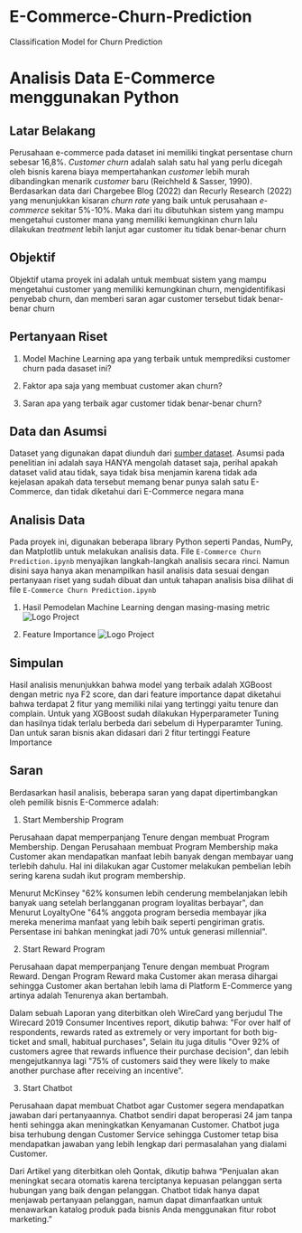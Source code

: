 # E-Commerce-Churn-Prediction
Classification Model for Churn Prediction

# Analisis Data E-Commerce menggunakan Python

## Latar Belakang

Perusahaan e-commerce pada dataset ini memiliki tingkat persentase churn sebesar 16,8%. _Customer churn_ adalah salah satu hal yang perlu dicegah oleh bisnis karena biaya mempertahankan _customer_ lebih murah dibandingkan menarik _customer_ baru (Reichheld & Sasser, 1990). Berdasarkan data dari Chargebee Blog (2022) dan Recurly Research (2022) yang menunjukkan kisaran _churn rate_ yang baik untuk perusahaan _e-commerce_ sekitar 5%-10%. Maka dari itu dibutuhkan sistem yang mampu mengetahui customer mana yang memiliki kemungkinan churn lalu dilakukan _treatment_ lebih lanjut agar customer itu tidak benar-benar churn

## Objektif

Objektif utama proyek ini adalah untuk membuat sistem yang mampu mengetahui customer yang memiliki kemungkinan churn, mengidentifikasi penyebab churn, dan memberi saran agar customer tersebut tidak benar-benar churn

## Pertanyaan Riset

1. Model Machine Learning apa yang terbaik untuk memprediksi customer churn pada dasaset ini?

2. Faktor apa saja yang membuat customer akan churn?

3. Saran apa yang terbaik agar customer tidak benar-benar churn?

## Data dan Asumsi

Dataset yang digunakan dapat diunduh dari [sumber dataset](https://www.kaggle.com/datasets/ankitverma2010/ecommerce-customer-churn-analysis-and-prediction). Asumsi pada penelitian ini adalah saya HANYA mengolah dataset saja, perihal apakah dataset valid atau tidak, saya tidak bisa menjamin karena tidak ada kejelasan apakah data tersebut memang benar punya salah satu E-Commerce, dan tidak diketahui dari E-Commerce negara mana

## Analisis Data

Pada proyek ini, digunakan beberapa library Python seperti Pandas, NumPy, dan Matplotlib untuk melakukan analisis data. File `E-Commerce Churn Prediction.ipynb` menyajikan langkah-langkah analisis secara rinci. Namun disini saya hanya akan menampilkan hasil analisis data sesuai dengan pertanyaan riset yang sudah dibuat dan untuk tahapan analisis bisa dilihat di file `E-Commerce Churn Prediction.ipynb`

1. Hasil Pemodelan Machine Learning dengan masing-masing metric
![Logo Project](https://drive.google.com/file/d/1Y5y9Xa8-QSeAy5VuctmhK4L1YWmJRrAP/view?usp=drive_link)

2. Feature Importance
![Logo Project](https://drive.google.com/file/d/1D1KyPjjVRCFAjQCQN5wWtfDgxLomwikl/view?usp=sharing)

## Simpulan

Hasil analisis menunjukkan bahwa model yang terbaik adalah XGBoost dengan metric nya F2 score, dan dari feature importance dapat diketahui bahwa terdapat 2 fitur yang memiliki nilai yang tertinggi yaitu tenure dan complain. Untuk yang XGBoost sudah dilakukan Hyperparameter Tuning dan hasilnya tidak terlalu berbeda dari sebelum di Hyperparamter Tuning. Dan untuk saran bisnis akan didasari dari 2 fitur tertinggi Feature Importance

## Saran

Berdasarkan hasil analisis, beberapa saran yang dapat dipertimbangkan oleh pemilik bisnis E-Commerce adalah:

1. Start Membership Program

Perusahaan dapat memperpanjang Tenure dengan membuat Program Membership. Dengan Perusahaan membuat Program Membership maka Customer akan mendapatkan manfaat lebih banyak dengan membayar uang terlebih dahulu. Hal ini dilakukan agar Customer melakukan pembelian lebih sering karena sudah ikut program membership.

Menurut McKinsey "62% konsumen lebih cenderung membelanjakan lebih banyak uang setelah berlangganan program loyalitas berbayar", dan Menurut LoyaltyOne "64% anggota program bersedia membayar jika mereka menerima manfaat yang lebih baik seperti pengiriman gratis. Persentase ini bahkan meningkat jadi 70% untuk generasi millennial".

2. Start Reward Program

Perusahaan dapat memperpanjang Tenure dengan membuat Program Reward. Dengan Program Reward maka Customer akan merasa dihargai sehingga Customer akan bertahan lebih lama di Platform E-Commerce yang artinya adalah Tenurenya akan bertambah.

Dalam sebuah Laporan yang diterbitkan oleh WireCard yang berjudul The Wirecard 2019 Consumer Incentives report, dikutip bahwa: "For over half of respondents, rewards rated as extremely or very important for both big-ticket and small, habitual purchases", Selain itu juga ditulis "Over 92% of customers agree that rewards influence their purchase decision", dan lebih mengejutkannya lagi "75% of customers said they were likely to make another purchase after receiving an incentive".

3. Start Chatbot

Perusahaan dapat membuat Chatbot agar Customer segera mendapatkan jawaban dari pertanyaannya. Chatbot sendiri dapat beroperasi 24 jam tanpa henti sehingga akan meningkatkan Kenyamanan Customer. Chatbot juga bisa terhubung dengan Customer Service sehingga Customer tetap bisa mendapatkan jawaban yang lebih lengkap dari permasalahan yang dialami Customer.

Dari Artikel yang diterbitkan oleh Qontak, dikutip bahwa “Penjualan akan meningkat secara otomatis karena terciptanya kepuasan pelanggan serta hubungan yang baik dengan pelanggan. Chatbot tidak hanya dapat menjawab pertanyaan pelanggan, namun dapat dimanfaatkan untuk menawarkan katalog produk pada bisnis Anda menggunakan fitur robot marketing.”
